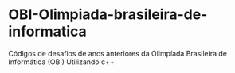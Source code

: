 # OBI-Olimpiada-brasileira-de-informatica
Códigos de desafios de anos anteriores da Olimpíada Brasileira de Informática (OBI) Utilizando c++
